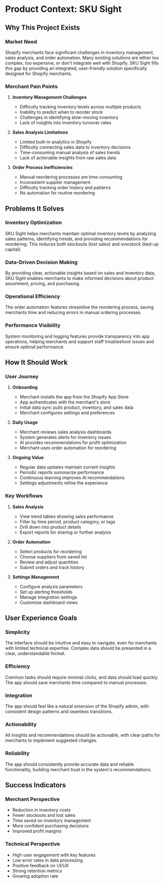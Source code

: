 # Product Context: SKU Sight

## Why This Project Exists

### Market Need
Shopify merchants face significant challenges in inventory management, sales analysis, and order automation. Many existing solutions are either too complex, too expensive, or don't integrate well with Shopify. SKU Sight fills this gap by providing an integrated, user-friendly solution specifically designed for Shopify merchants.

### Merchant Pain Points
1. **Inventory Management Challenges**
   - Difficulty tracking inventory levels across multiple products
   - Inability to predict when to reorder stock
   - Challenges in identifying slow-moving inventory
   - Lack of insights into inventory turnover rates

2. **Sales Analysis Limitations**
   - Limited built-in analytics in Shopify
   - Difficulty connecting sales data to inventory decisions
   - Time-consuming manual analysis of sales trends
   - Lack of actionable insights from raw sales data

3. **Order Process Inefficiencies**
   - Manual reordering processes are time-consuming
   - Inconsistent supplier management
   - Difficulty tracking order history and patterns
   - No automation for routine reordering

## Problems It Solves

### Inventory Optimization
SKU Sight helps merchants maintain optimal inventory levels by analyzing sales patterns, identifying trends, and providing recommendations for reordering. This reduces both stockouts (lost sales) and overstock (tied-up capital).

### Data-Driven Decision Making
By providing clear, actionable insights based on sales and inventory data, SKU Sight enables merchants to make informed decisions about product assortment, pricing, and purchasing.

### Operational Efficiency
The order automation features streamline the reordering process, saving merchants time and reducing errors in manual ordering processes.

### Performance Visibility
System monitoring and logging features provide transparency into app operations, helping merchants and support staff troubleshoot issues and ensure optimal performance.

## How It Should Work

### User Journey
1. **Onboarding**
   - Merchant installs the app from the Shopify App Store
   - App authenticates with the merchant's store
   - Initial data sync pulls product, inventory, and sales data
   - Merchant configures settings and preferences

2. **Daily Usage**
   - Merchant reviews sales analysis dashboards
   - System generates alerts for inventory issues
   - AI provides recommendations for profit optimization
   - Merchant uses order automation for reordering

3. **Ongoing Value**
   - Regular data updates maintain current insights
   - Periodic reports summarize performance
   - Continuous learning improves AI recommendations
   - Settings adjustments refine the experience

### Key Workflows
1. **Sales Analysis**
   - View trend tables showing sales performance
   - Filter by time period, product category, or tags
   - Drill down into product details
   - Export reports for sharing or further analysis

2. **Order Automation**
   - Select products for reordering
   - Choose suppliers from saved list
   - Review and adjust quantities
   - Submit orders and track history

3. **Settings Management**
   - Configure analysis parameters
   - Set up alerting thresholds
   - Manage integration settings
   - Customize dashboard views

## User Experience Goals

### Simplicity
The interface should be intuitive and easy to navigate, even for merchants with limited technical expertise. Complex data should be presented in a clear, understandable format.

### Efficiency
Common tasks should require minimal clicks, and data should load quickly. The app should save merchants time compared to manual processes.

### Integration
The app should feel like a natural extension of the Shopify admin, with consistent design patterns and seamless transitions.

### Actionability
All insights and recommendations should be actionable, with clear paths for merchants to implement suggested changes.

### Reliability
The app should consistently provide accurate data and reliable functionality, building merchant trust in the system's recommendations.

## Success Indicators

### Merchant Perspective
- Reduction in inventory costs
- Fewer stockouts and lost sales
- Time saved on inventory management
- More confident purchasing decisions
- Improved profit margins

### Technical Perspective
- High user engagement with key features
- Low error rates in data processing
- Positive feedback on UI/UX
- Strong retention metrics
- Growing adoption rate
